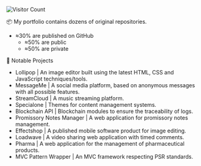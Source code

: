 ![Visitor Count](https://profile-counter.glitch.me/sayfessyd/count.svg)

📦 My portfolio contains dozens of original repositories.
- ≈30% are published on GitHub
  - ≈50% are public
  - ≈50% are private

📃 Notable Projects
- Lollipop | An image editor built using the latest HTML, CSS and JavaScript techniques/tools.
- MessageMe | A social media platform, based on anonymous messages with all possible features.
- StreamCloud | A music streaming platform.
- Specialone | Themes for content management systems.
- Blockchain API | Blockchain modules to ensure the traceability of logs.
- Promissory Notes Manager | A web application for promissory notes management.
- Effectshop | A published mobile software product for image editing.
- Loadwave | A video sharing web application with timed comments.
- Pharma | A web application for the management of pharmaceutical products.
- MVC Pattern Wrapper | An MVC framework respecting PSR standards.
